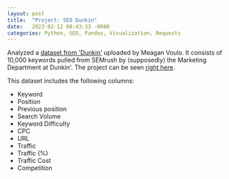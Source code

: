 ```yaml
---
layout: post
title:  "Project: SEO Dunkin"
date:   2023-02-12 00:43:33 -0600
categories: Python, SEO, Pandas, Visualization, Requests
---
```



Analyzed a [dataset from 'Dunkin'] uploaded by Meagan Voulo. It consists of 10,000 keywords pulled from SEMrush by (supposedly) the Marketing Department at Dunkin'. The project can be seen [right here].

This dataset includes the following columns:
- Keyword
- Position
- Previous position
- Search Volume
- Keyword Difficulty
- CPC
- URL
- Traffic
- Traffic (%)
- Traffic Cost
- Competition

[dataset from 'Dunkin']: https://raw.githubusercontent.com/meagvo/DunkinDonutsSEOproject/master/dunkin.csv
[right here]: https://github.com/dafhorz/SEO_dunkin
